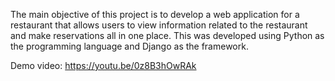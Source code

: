 The main objective of this project is to develop a web application for a restaurant that allows users to view information related to the restaurant and make reservations all in one place. This was developed using Python as the programming language and Django as the framework.

Demo video:
https://youtu.be/0z8B3hOwRAk
